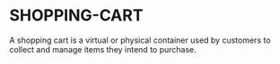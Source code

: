 # SHOPPING-CART
A shopping cart is a virtual or physical container used by customers to collect and manage items they intend to purchase.

